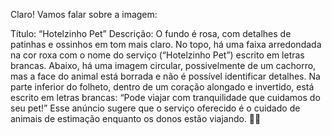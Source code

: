 Claro! Vamos falar sobre a imagem:

Título: “Hotelzinho Pet”
Descrição:
O fundo é rosa, com detalhes de patinhas e ossinhos em tom mais claro.
No topo, há uma faixa arredondada na cor roxa com o nome do serviço (“Hotelzinho Pet”) escrito em letras brancas.
Abaixo, há uma imagem circular, possivelmente de um cachorro, mas a face do animal está borrada e não é possível identificar detalhes.
Na parte inferior do folheto, dentro de um coração alongado e invertido, está escrito em letras brancas: “Pode viajar com tranquilidade que cuidamos do seu pet!”
Esse anúncio sugere que o serviço oferecido é o cuidado de animais de estimação enquanto os donos estão viajando. 🐾✨